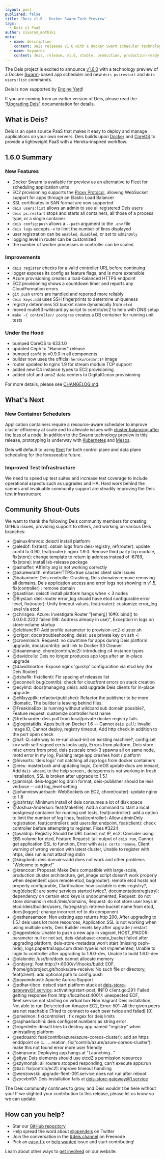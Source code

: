 ```yaml
---
layout: post
published: false
title: "Deis v1.6 - Docker Swarm Tech Preview"
tags:
  - Deis v1 PaaS
author: sivaram_mothiki
meta:
  - name: description
    content: Deis releases v1.6 with a Docker Swarm scheduler technology preview.
  - name: keywords
    content: deis, release, v1.6, stable, production, production-ready, paas, private paas, heroku, github, docker, coreos, enterprise
---
```


The Deis project is excited to announce [v1.6.0](https://github.com/deis/deis/releases/tag/v1.6.0)
with a technology preview of a Docker
[Swarm](http://docs.deis.io/en/latest/customizing_deis/choosing-a-scheduler/#swarm-scheduler)-based
app scheduler and new `deis ps:restart` and `deis users:list` commands.

Deis is now supported by [Engine Yard](http://deis.io/deis-meet-engine-yard/)!

<!--more-->

If you are coming from an earlier version of Deis, please read the ["Upgrading Deis"](http://docs.deis.io/en/latest/managing_deis/upgrading-deis/) documentation for details.

## What is Deis?

Deis is an open source PaaS that makes it easy to deploy and manage applications on your own
servers. Deis builds upon [Docker](http://docker.io/) and [CoreOS](https://coreos.com/) to provide
a lightweight PaaS with a Heroku-inspired workflow.

## 1.6.0 Summary

### New Features

- Docker [Swarm](http://docs.deis.io/en/latest/customizing_deis/choosing-a-scheduler/#swarm-scheduler)
  is available for preview as an alternative to
  [Fleet](http://docs.deis.io/en/latest/customizing_deis/choosing-a-scheduler/#fleet-scheduler) for
  scheduling application units
- EC2 provisioning supports the
  [Proxy Protocol](http://docs.aws.amazon.com/ElasticLoadBalancing/latest/DeveloperGuide/enable-proxy-protocol.html),
  allowing WebSocket support for apps through an Elastic Load Balancer
- SSL certificates in SAN format are now supported
- `deis users:list` allows an admin to see all registered Deis users
- `deis ps:restart` stops and starts all containers, all those of a process type,
  or a single container
- `deis config:push` allows a `--path` argument to the `.env` file
- `deis logs` accepts `-n` to limit the number of lines displayed
- user registration can be `enabled`, `disabled`, or set to `adminOnly`
- logging level in router can be customized
- the number of worker processes in controller can be scaled

### Improvements

- `deis register` checks for a valid controller URL before continuing
- logger exposes its config as feature flags, and is more extensible
- Azure provisioning creates a load-balanced HTTPS endpoint
- EC2 provisioning shows a countdown timer and reports any CloudFormation errors
- `git push` errors are handled and reported more reliably
- `deis keys:add` uses SSH fingerprints to determine uniqueness
- registry determines S3 bucket name dynamically from `etcd`
- moved route53-wildcard.py script to contrib/ec2 to help with DNS setup
- `make -C controller/ postgres` creates a DB container for running unit tests

### Under the Hood

- bumped CoreOS to 633.1.0
- updated Ceph to "Hammer" release
- bumped `confd` to v0.9.0 in all components
- builder now uses the official `heroku/cedar:14` image
- router updated to nginx 1.9 for stream module TCP support
- added new C4 instance types to EC2 provisioning
- added sfo1 and ams2 data centers to DigitalOcean provisioning

For more details, please see [CHANGELOG.md](https://github.com/deis/deis/blob/master/CHANGELOG.md).


## What's Next

### New Container Schedulers

Application containers require a resource-aware scheduler to improve cluster efficiency at scale
and to alleviate issues with [cluster balancing after the loss of a node](https://github.com/deis/deis/issues/2920).
In addition to the [Swarm](https://github.com/deis/deis/pull/3612) technology preview in this
release, prototyping is underway with [Kubernetes](https://github.com/deis/deis/issues/2744)
and [Mesos](https://github.com/deis/deis/issues/3538).

Deis will default to using [fleet](https://github.com/coreos/fleet) for both control plane and
data plane scheduling for the foreseeable future.

### Improved Test Infrastructure

We need to speed up test suites and increase test coverage to include operational aspects such as
upgrades and HA. Hard work behind the scenes and invaluable community support are steadily
improving the Deis test infrastructure.


## Community Shout-Outs

We want to thank the following Deis community members for creating GitHub issues,
providing support to others, and working on various Deis branches:

- @ainux4mrvce: deisctl install platform
- @aledbf: fix(test): obtain logs from deis-registry, ref(router): update confd to 0.90, feat(router): nginx 1.9.0. Remove third party tcp module, fix(store): change template to return ip address instead of :6789, fix(store): install lsb-release package
- @ashaffer: Affinity arg is not working correctly
- @azurewraith: enforceHTTPS=true causes client side issues
- @babarinde: Deis controller Crashing, Deis domains:remove removing all domains, Deis application access and error logs not showing in v1.5, fix(controller) : remove domain
- @bastilian: deisctl install platform hangs when < 3 nodes
- @Blystad: deis-router error_log should have etcd configurable error level, fix(router): Unify timeout values, feat(router): customize error_log level via etcd
- @chrisgeo: Azure: Investigate Router "[emerg] 16#0: bind() to 0.0.0.0:2222 failed (98: Address already in use)", Exception in logs on store-volume startup
- @cleblanc87: Add profile parameter to provision-ec2-cluster.sh
- @crigor: docs(troubleshooting_deis): use private key on ssh -i
- @croemmich: Request: no downtime for apps during Deis platform upgrade, docs(contrib): add link to Docker S3 Cleaner
- @daanemanz: chore(contrib/ec2): introducing c4 instance types
- @davidcelis: Deis no longer produces app logs after an in-place upgrade
- @davidlmorton: Expose nginx 'gunzip' configuration via etcd key (for Deis Router)
- @dshafik: fix(client): Fix spacing of releases list
- @econnell: bug(contrib): check for cloudfront errors on stack creation
- @ecylmz: docs(managing_deis): add upgrade Deis clients for in-place upgrade
- @eMxyzptlk: refactor(publisher): Refactor the publisher to be more idiomatic, The builder is leaving behind files.
- @FreakinaBox: is running without wildcard sub domain possible?, Feature request: customize controller host name
- @fretboarder: deis pull from local/private docker registry fails
- @glogiotatidis: Apps built on Docker 1.6 -- Cannot `deis pull`: Invalid image ID, Cannot deploy, registry timeout, Add http check in addition to the port open check
- @haf: Q: safe way to re-run cloud-init on existing machine?, config:set k=v with self-signed certs looks ugly, Errors from platform, Deis store - misc errors from prod, deis ps:scale cmd=3 spawns all on same node, motd error in my log, Pushing large app crashes host / platform
- @hivearts: 'deis logs' not catching all app logs from docker containers
- @ineu: masterLock and updating logic, CoreOS update docs are inexact, Add `deis whoami` to the help screen., deis:perms is not working in fresh installation, SSL is broken after upgrade to 1.5.1
- @jannispl: deis-logger log drain format, deis-publisher should be less verbose -- add log_level setting
- @johanneswuerbach: WebSockets on EC2, chore(router): update nginx to 1.8
- @joshrtay: Minimum install of deis consumes a lot of disk space
- @Joshua-Anderson: feat(Makefile): Add a command to start a local postgresql container for running unit tests, feat(controller): add a option to limit the number of log lines, feat(controller): Allow adminOnly registration, feat(controller): add users:list endpoint, feat(client): check controller before attempting to register. Fixes #3224
- @jwaldrip: Registry Should be URL based, not IP, ec2: Consider using EBS volume for etcd, Feature Request: tail output of `deis run`, Cannot get application SSL to function, Error with `deis certs:remove`, Client warning of wrong version with latest cluster, Unable to register with https, deis run is not attaching stdin
- @kingdonb: deis domains:add does not work and other problems "Welcome to nginx!"
- @krancour: Proposal: Make Deis compatible with large-scale, production cluster architecture, get_image script doesn't work properly when dependent upon remote etcd, bug(router): remote etcd hosts not properly configurable, Clarification: how scalable is deis-registry?, bug(deisctl): are some services started twice?, documentation(registry): dependency on certain etcd keys is undocumented, Request: do not store domains in etcd:/deis/domains, Request: do not store user keys in etcd:/deis/builder/users, fix(registry): retrieve bucket name from etcd, docs(logger): change incorrect ref to db component
- @nathansamson: Non existing app returns http 200, After upgrading to 1.5.1 deis uses lot more resources, Application SSL is not working when using multiple certs, Deis Builder resets key after upgrade / restart
- @ngpestelos: Unable to push a new app in vagrant, HOST_IPADDR: parameter null or not set, deis-database: create_bucket failed after upgrading platform, deis-store-metadata won't start (missing ceph-mds), logs.papertrailapp.com drain type is not implemented, Unable to login to controller after upgrading to 1.6.0-dev, Unable to build 1.6.0-dev
- @olalonde: /usr/bin/dock cannot allocate memory
- @onbjerg: Post http://*:8000/v1/hooks/build: EOF, /home/git/project.git/hooks/pre-receive: No such file or directory, feat(client): add optional path to config:push
- @payomdousti: Apache Aurora Support
- @pdhar-tibco: deisctl start platform stuck at deis-store-gateway@1.service: activating/start-post, INFO client.go:291: Failed getting response from http://localhost:4001/: unexpected EOF, fleet.service not starting on virtual box Non Vagrant Deis installation, Not able to run Deis::etcd on Amazon EC2, Error: 501: All the given peers are not reachable (Tried to connect to each peer twice and failed) [0]
- @pmelmon: fix(controller) : fix regex for deis limits
- @raphaelluchini: deis config:set numbers as string error
- @rogerleite: deisctl tries to destroy app named "registry" when uninstalling platform
- @sedouard: feat(contrib/azure/azure-coreos-cluster): add an https enddpoint on c… …reation, fix('contrib/azure/azure-coreos-cluster'): make this not found error more user friendly
- @simpsora: Deploying app hangs at "Launching..."
- @sitya: Deis elements should use etcd2's permission resources
- @szymonpk: all routers stopped responding, can't execute apps:run
- @tiaz: fix(contrib/ec2): improve timeout handling
- @wenzowski: upgrade-fleet-091.service does not run after reboot
- @zxcvbn97: Deis installation fails at deis-store-gateway@1.service

The Deis community continues to grow, and Deis wouldn't be here without you! If we slighted your
contribution to this release, please let us know so we can update.


## How can you help?

* Star our [GitHub repository](https://github.com/deis/deis)
* Help spread the word about [@opendeis](http://twitter.com/opendeis) on Twitter
* Join the conversation in the [#deis channel](https://botbot.me/freenode/deis/) on Freenode
* Pick an [easy-fix](https://github.com/deis/deis/labels/easy-fix) or [help wanted](https://github.com/deis/deis/labels/help%20wanted) issue and start contributing!

Learn about other ways to [get involved](http://deis.io/get-involved/) on our website.
